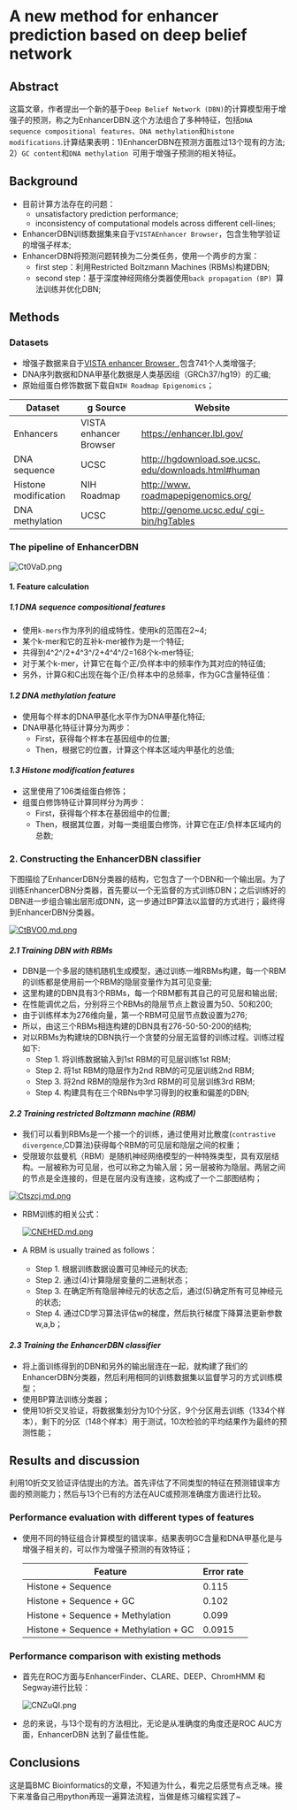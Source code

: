 # A new method for enhancer prediction based on deep belief network

## Abstract

这篇文章，作者提出一个新的基于`Deep Belief Network (DBN)`的计算模型用于增强子的预测，称之为EnhancerDBN.这个方法组合了多种特征，包括`DNA sequence compositional features`、`DNA methylation`和`histone modifications`.计算结果表明：1)EnhancerDBN在预测方面胜过13个现有的方法; 2）`GC content`和`DNA methylation `可用于增强子预测的相关特征。

## Background

* 目前计算方法存在的问题：
  * unsatisfactory prediction performance;
  * inconsistency of computational models across different cell-lines;
* EnhancerDBN训练数据集来自于`VISTAEnhancer Browser`，包含生物学验证的增强子样本;
* EnhancerDBN将预测问题转换为二分类任务，使用一个两步的方案：
  * first step：利用Restricted Boltzmann Machines (RBMs)构建DBN;
  * second step：基于深度神经网络分类器使用`back propagation (BP) `算法训练并优化DBN;

## Methods

### Datasets

* 增强子数据来自于[VISTA enhancer Browser ](http://enhan-cer.lbl.gov/),包含741个人类增强子;
* DNA序列数据和DNA甲基化数据是人类基因组（GRCh37/hg19）的汇编;
* 原始组蛋白修饰数据下载自`NIH Roadmap Epigenomics`；

| Dataset              | g Source               | Website                                                      |
| -------------------- | ---------------------- | ------------------------------------------------------------ |
| Enhancers            | VISTA enhancer Browser | <https://enhancer.lbl.gov/>                                  |
| DNA sequence         | UCSC                   | [http://hgdownload.soe.ucsc. edu/downloads.html#human](http://hgdownload.soe.ucsc.edu/downloads.html#human) |
| Histone modification | NIH Roadmap            | [http://www. roadmapepigenomics.org/](http://www.roadmapepigenomics.org/) |
| DNA methylation      | UCSC                   | [ http://genome.ucsc.edu/ cgi-bin/hgTables](http://genome.ucsc.edu/cgi-bin/hgTables) |
### The pipeline of EnhancerDBN

![Ct0VaD.png](https://s1.ax1x.com/2018/05/04/Ct0VaD.png)

#### 1.  Feature calculation

##### *1.1  DNA sequence compositional features*

* 使用`k-mers`作为序列的组成特性，使用k的范围在2~4;
* 某个k-mer和它的互补k-mer被作为是一个特征;
* 共得到4^2^/2+4^3^/2+4^4^/2=168个k-mer特征;
* 对于某个k-mer，计算它在每个正/负样本中的频率作为其对应的特征值;
* 另外，计算G和C出现在每个正/负样本中的总频率，作为GC含量特征值：

#### *1.2  DNA methylation feature*

* 使用每个样本的DNA甲基化水平作为DNA甲基化特征;
* DNA甲基化特征计算分为两步：
  * First，获得每个样本在基因组中的位置;
  * Then，根据它的位置，计算这个样本区域内甲基化的总值;

#### *1.3  Histone modification features*

* 这里使用了106类组蛋白修饰；
* 组蛋白修饰特征计算同样分为两步：
  * First，获得每个样本在基因组中的位置;
  * Then，根据其位置，对每一类组蛋白修饰，计算它在正/负样本区域内的总数;

### 2.  Constructing the EnhancerDBN classifier

下图描绘了EnhancerDBN分类器的结构，它包含了一个DBN和一个输出层。为了训练EnhancerDBN分类器，首先要以一个无监督的方式训练DBN；之后训练好的DBN进一步组合输出层形成DNN，这一步通过BP算法以监督的方式进行；最终得到EnhancerDBN分类器。

[![CtBVO0.md.png](https://s1.ax1x.com/2018/05/04/CtBVO0.md.png)](https://imgchr.com/i/CtBVO0)

#### *2.1  Training DBN with RBMs*

* DBN是一个多层的随机随机生成模型，通过训练一堆RBMs构建，每一个RBM的训练都是使用前一个RBM的隐层变量作为其可见变量;
* 这里构建的DBN具有3个RBMs，每一个RBM都有其自己的可见层和输出层;
* 在性能调优之后，分别将三个RBMs的隐层节点上数设置为50、50和200;
* 由于训练样本为276维向量，第一个RBM可见层节点数设置为276;
* 所以，由这三个RBMs相连构建的DBN具有276-50-50-200的结构;
* 对以RBMs为构建块的DBN执行一个贪婪的分层无监督的训练过程。训练过程如下:
  * Step 1. 将训练数据输入到1st RBM的可见层训练1st RBM;
  * Step 2. 将1st RBM的隐层作为2nd RBM的可见层训练2nd RBM;
  * Step 3. 将2nd RBM的隐层作为3rd RBM的可见层训练3rd RBM;
  * Step 4. 构建具有在三个RBNs中学习得到的权重和偏差的DBN;

#### *2.2  Training restricted Boltzmann machine (RBM)*

* 我们可以看到RBMs是一个接一个的训练，通过使用对比散度(`contrastive divergence`,CD算法)获得每个RBM的可见层和隐层之间的权重；
* 受限玻尔兹曼机（RBM）是随机神经网络模型的一种特殊类型，具有双层结构。一层被称为可见层，也可以称之为输入层；另一层被称为隐层。两层之间的节点是全连接的，但是在层内没有连接，这构成了一个二部图结构；

[![Ctszcj.md.png](https://s1.ax1x.com/2018/05/04/Ctszcj.md.png)](https://imgchr.com/i/Ctszcj)

* RBM训练的相关公式：

  [![CNEHED.md.png](https://s1.ax1x.com/2018/05/04/CNEHED.md.png)](https://imgchr.com/i/CNEHED)

* A RBM is usually trained as follows：

  * Step 1.  根据训练数据设置可见神经元的状态;
  * Step 2.  通过(4)计算隐层变量的二进制状态；
  * Step 3.  在确定所有隐层神经元的状态之后，通过(5)确定所有可见神经元的状态;
  * Step 4.  通过CD学习算法评估w的梯度，然后执行梯度下降算法更新参数w,a,b；

#### *2.3  Training the EnhancerDBN classifier*

* 将上面训练得到的DBN和另外的输出层连在一起，就构建了我们的EnhancerDBN分类器，然后利用相同的训练数据集以监督学习的方式训练模型；
* 使用BP算法训练分类器；
* 使用10折交叉验证，将数据集划分为10个分区，9个分区用去训练（1334个样本），剩下的分区（148个样本）用于测试，10次检验的平均结果作为最终的预测性能；

## Results and discussion

利用10折交叉验证评估提出的方法。首先评估了不同类型的特征在预测错误率方面的预测能力；然后与13个已有的方法在AUC或预测准确度方面进行比较。

### Performance evaluation with different types of features

* 使用不同的特征组合计算模型的错误率，结果表明GC含量和DNA甲基化是与增强子相关的，可以作为增强子预测的有效特征；

  | Feature                               | Error rate |
  | ------------------------------------- | ---------- |
  | Histone + Sequence                    | 0.115      |
  | Histone + Sequence + GC               | 0.102      |
  | Histone + Sequence + Methylation      | 0.099      |
  | Histone + Sequence + Methylation + GC | 0.0915     |

### Performance comparison with existing methods

* 首先在ROC方面与EnhancerFinder、CLARE、DEEP、ChromHMM 和Segway进行比较：

  ![CNZuQI.png](https://s1.ax1x.com/2018/05/04/CNZuQI.png)

* 总的来说，与13个现有的方法相比，无论是从准确度的角度还是ROC AUC方面，EnhancerDBN 达到了最佳性能。

## Conclusions

这是篇BMC Bioinformatics的文章，不知道为什么，看完之后感觉有点乏味。接下来准备自己用python再现一遍算法流程，当做是练习编程实践了~ 

